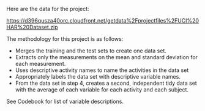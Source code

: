 Here are the data for the project:

https://d396qusza40orc.cloudfront.net/getdata%2Fprojectfiles%2FUCI%20HAR%20Dataset.zip

The methodology for this project is as follows: 

* Merges the training and the test sets to create one data set.
* Extracts only the measurements on the mean and standard deviation for each measurement.
* Uses descriptive activity names to name the activities in the data set
* Appropriately labels the data set with descriptive variable names.
* From the data set in step 4, creates a second, independent tidy data set with the average of each variable for each activity and each subject.

See Codebook for list of variable descriptions. 
